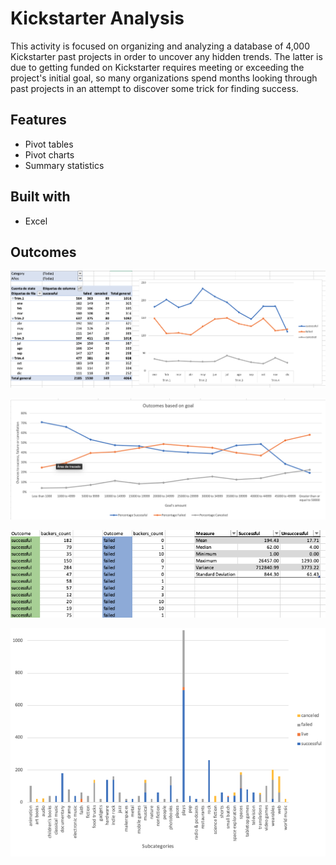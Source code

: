 # Kickstarter Analysis

This activity is focused on organizing and analyzing a database of 4,000 Kickstarter past projects in order to uncover any hidden trends. The latter is due to getting funded on Kickstarter requires meeting or exceeding the project's initial goal, so many organizations spend months looking through past projects in an attempt to discover some trick for finding success.

## Features

* Pivot tables
* Pivot charts
* Summary statistics

## Built with 

* Excel

## Outcomes

![Image1.png](Images/Image1.png)

![Image2.png](Images/Image2.png)

![Image3.png](Images/Image3.png)

![Image4.png](Images/Image4.png)
